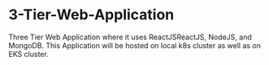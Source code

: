 # 3-Tier-Web-Application

Three Tier Web Application where it uses ReactJSReactJS, NodeJS, and MongoDB.
This Application will be hosted on local k8s cluster as well as on EKS cluster.